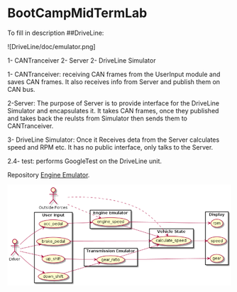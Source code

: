 # BootCampMidTermLab

To fill in description
##DriveLine:

![DriveLine/doc/emulator.png]

1- CANTranceiver
2- Server
2- DriveLine Simulator

1- CANTranceiver: receiving CAN frames from the UserInput module and saves CAN frames. It also receives info from Server and publish them on CAN bus.
    
2-Server: The purpose of Server is to provide interface for the DriveLine Simulator and encapsulates it. It takes CAN frames, once they published and takes back the reulsts from Simulator then sends them to CANTranceiver.

3- DriveLine Simulator: Once it Receives deta from the Server calculates speed and RPM etc. It has no public interface, only talks to the Server.

2.4- test: performs GoogleTest on the DriveLine unit.

Repository [Engine Emulator](https://github.com/muncausen/BootCampMidTermLab/tree/main/Emulator).


![usecases](https://github.com/muncausen/BootCampMidTermLab/blob/main/Doc/uscases.png)
